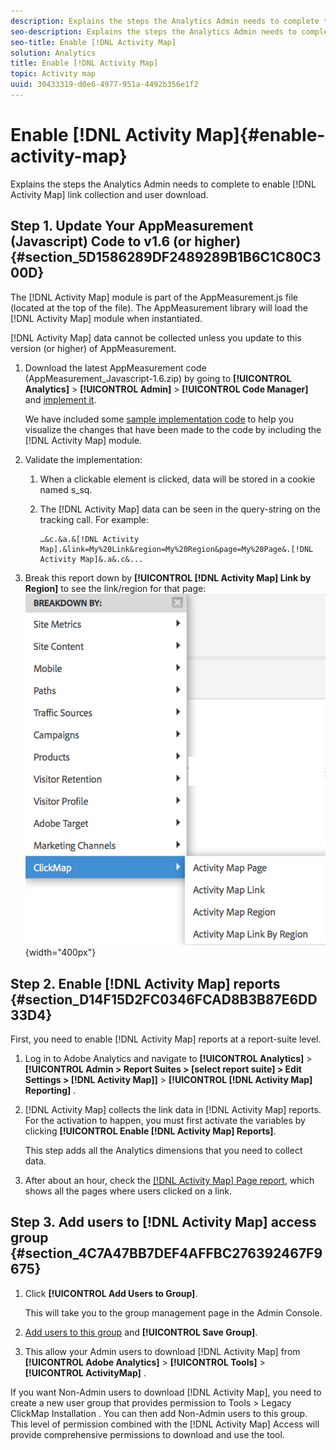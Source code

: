 ```yaml
---
description: Explains the steps the Analytics Admin needs to complete to enable [!DNL Activity Map] link collection and user download.
seo-description: Explains the steps the Analytics Admin needs to complete to enable [!DNL Activity Map] link collection and user download.
seo-title: Enable [!DNL Activity Map]
solution: Analytics
title: Enable [!DNL Activity Map]
topic: Activity map
uuid: 30433319-d0e6-4977-951a-4492b356e1f2
---
```


# Enable [!DNL Activity Map]{#enable-activity-map}

Explains the steps the Analytics Admin needs to complete to enable [!DNL Activity Map] link collection and user download.

## Step 1. Update Your AppMeasurement (Javascript) Code to v1.6 (or higher) {#section_5D1586289DF2489289B1B6C1C80C300D}

The [!DNL Activity Map] module is part of the AppMeasurement.js file (located at the top of the file). The AppMeasurement library will load the [!DNL Activity Map] module when instantiated.

[!DNL Activity Map] data cannot be collected unless you update to this version (or higher) of AppMeasurement.

1. Download the latest AppMeasurement code (AppMeasurement_Javascript-1.6.zip) by going to  **[!UICONTROL Analytics]** > **[!UICONTROL Admin]** > **[!UICONTROL Code Manager]** and [implement it](https://marketing.adobe.com/resources/help/en_US/sc/implement/js_implementation.html).

   We have included some [sample implementation code](../../../../analyze/activity-map/activitymap-getting-started/activitymap-getting-started-admins/activitymap-sample-implementation-code.md#concept_EC27DA8A62F5411EBED51284CB7E1734) to help you visualize the changes that have been made to the code by including the [!DNL Activity Map] module.

1. Validate the implementation:

    1. When a clickable element is clicked, data will be stored in a cookie named s_sq.
    1. The [!DNL Activity Map] data can be seen in the query-string on the tracking call. For example:

       ```    
       …&c.&a.&[!DNL Activity Map].&link=My%20Link&region=My%20Region&page=My%20Page&.[!DNL Activity Map]&.a&.c&...
       ```

1. Break this report down by **[!UICONTROL [!DNL Activity Map] Link by Region]** to see the link/region for that page:  ![](assets/am_breakdown.png){width="400px"}

## Step 2. Enable [!DNL Activity Map] reports {#section_D14F15D2FC0346FCAD8B3B87E6DD33D4}

First, you need to enable [!DNL Activity Map] reports at a report-suite level.

1. Log in to Adobe Analytics and navigate to  **[!UICONTROL Analytics]** > **[!UICONTROL Admin > Report Suites > [select report suite] > Edit Settings > [!DNL Activity Map]]** > **[!UICONTROL [!DNL Activity Map] Reporting]** .
1. [!DNL Activity Map] collects the link data in [!DNL Activity Map] reports. For the activation to happen, you must first activate the variables by clicking **[!UICONTROL Enable [!DNL Activity Map] Reports]**.

   This step adds all the Analytics dimensions that you need to collect data.

1. After about an hour, check the [[!DNL Activity Map] Page report](/help/analyze/activity-map/activitymap-reporting-analytics.md), which shows all the pages where users clicked on a link.

## Step 3. Add users to [!DNL Activity Map] access group {#section_4C7A47BB7DEF4AFFBC276392467F9675}

1. Click **[!UICONTROL Add Users to Group]**.

   This will take you to the group management page in the Admin Console.

1. [Add users to this group](https://marketing.adobe.com/resources/help/en_US/reference/groups.html) and **[!UICONTROL Save Group]**.

1. This allow your Admin users to download [!DNL Activity Map] from  **[!UICONTROL Adobe Analytics]** > **[!UICONTROL Tools]** > **[!UICONTROL ActivityMap]** .

<note>
  If you want Non-Admin users to download [!DNL Activity Map], you need to create a new user group that provides permission to 
 <span class="uicontrol"> Tools </span> > 
 <span class="uicontrol"> Legacy ClickMap Installation </span>. You can then add Non-Admin users to this group. This level of permission combined with the [!DNL Activity Map] Access will provide comprehensive permissions to download and use the tool.
</note>
